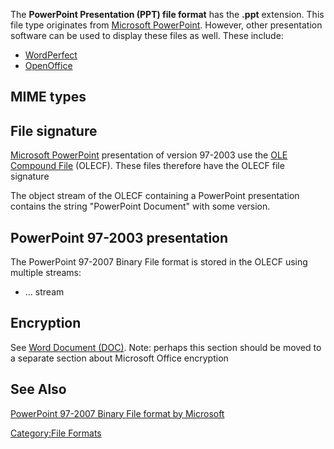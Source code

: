 The **PowerPoint Presentation (PPT) file format** has the **.ppt**
extension. This file type originates from [Microsoft
PowerPoint](Microsoft_PowerPoint "wikilink"). However, other
presentation software can be used to display these files as well. These
include:

- [WordPerfect](WordPerfect "wikilink")
- [OpenOffice](OpenOffice "wikilink")

## MIME types

## File signature

[Microsoft PowerPoint](Microsoft_PowerPoint "wikilink") presentation of
version 97-2003 use the [OLE Compound
File](OLE_Compound_File "wikilink") (OLECF). These files therefore have
the OLECF file signature

The object stream of the OLECF containing a PowerPoint presentation
contains the string "PowerPoint Document" with some version.

## PowerPoint 97-2003 presentation

The PowerPoint 97-2007 Binary File format is stored in the OLECF using
multiple streams:

- ... stream

## Encryption

See [Word Document (DOC)](Word_Document_(DOC) "wikilink"). Note: perhaps
this section should be moved to a separate section about Microsoft
Office encryption

## See Also

[PowerPoint 97-2007 Binary File format by
Microsoft](http://download.microsoft.com/download/0/B/E/0BE8BDD7-E5E8-422A-ABFD-4342ED7AD886/PowerPoint97-2007BinaryFileFormat(ppt)Specification.pdf)

[Category:File Formats](Category:File_Formats "wikilink")